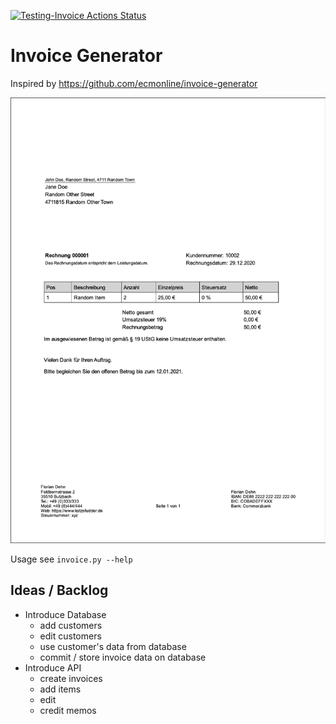 [![Testing-Invoice Actions Status](https://github.com/katzefudder/invoice_generator/workflows/Testing-Invoice/badge.svg)](https://github.com/katzefudder/invoice_generator/actions)

# Invoice Generator
Inspired by https://github.com/ecmonline/invoice-generator

![rendered invoice](https://github.com/katzefudder/invoice_generator/blob/master/invoice.png)

Usage see `invoice.py --help`

## Ideas / Backlog

* Introduce Database
    - add customers
    - edit customers
    - use customer's data from database
    - commit / store invoice data on database
* Introduce API
    - create invoices
    - add items
    - edit
    - credit memos